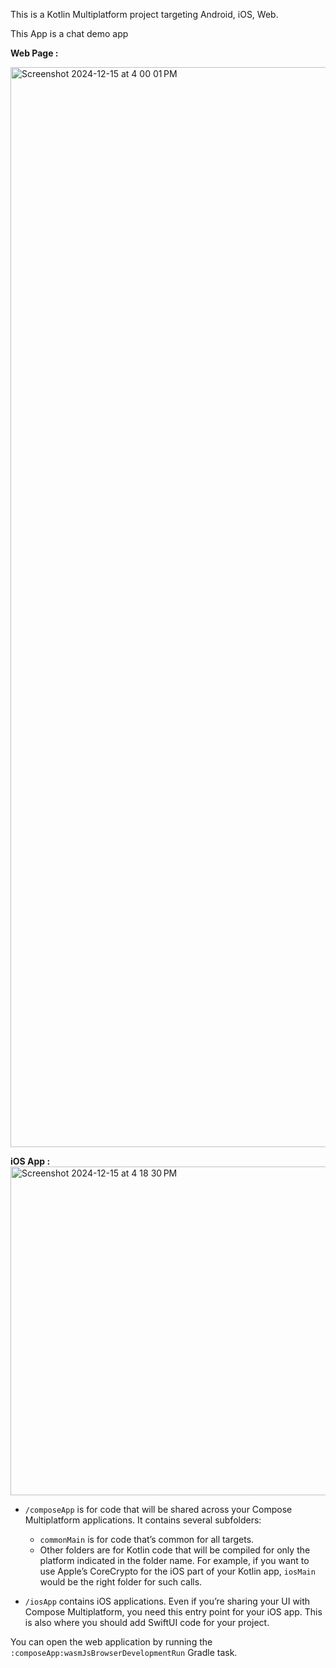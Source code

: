 This is a Kotlin Multiplatform project targeting Android, iOS, Web.

This App is a chat demo app

<b>Web Page :</b>

  <img width="1728" alt="Screenshot 2024-12-15 at 4 00 01 PM" src="https://github.com/user-attachments/assets/a528d2da-0004-4da5-a880-b073fed0cd37" />

<b>iOS App :</b>
  <img width="526" alt="Screenshot 2024-12-15 at 4 18 30 PM" src="https://github.com/user-attachments/assets/56f9d89b-be4f-4946-b107-1bbf726bdfa1" />



* `/composeApp` is for code that will be shared across your Compose Multiplatform applications.
  It contains several subfolders:
  - `commonMain` is for code that’s common for all targets.
  - Other folders are for Kotlin code that will be compiled for only the platform indicated in the folder name.
    For example, if you want to use Apple’s CoreCrypto for the iOS part of your Kotlin app,
    `iosMain` would be the right folder for such calls.

* `/iosApp` contains iOS applications. Even if you’re sharing your UI with Compose Multiplatform, 
  you need this entry point for your iOS app. This is also where you should add SwiftUI code for your project.


You can open the web application by running the `:composeApp:wasmJsBrowserDevelopmentRun` Gradle task.
